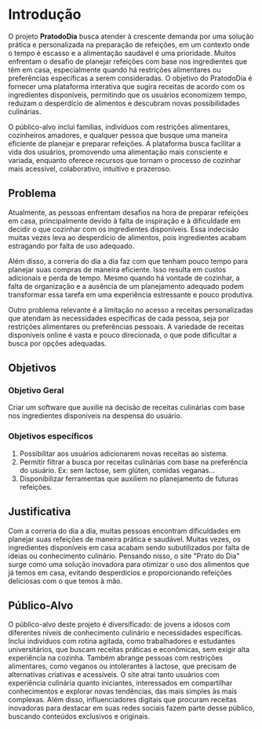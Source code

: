# Introdução

O projeto **PratodoDia** busca atender à crescente demanda por uma solução prática e personalizada na preparação de refeições, em um contexto onde o tempo é escasso e a alimentação saudável é uma prioridade. Muitos enfrentam o desafio de planejar refeições com base nos ingredientes que têm em casa, especialmente quando há restrições alimentares ou preferências específicas a serem consideradas. O objetivo do PratodoDia é fornecer uma plataforma interativa que sugira receitas de acordo com os ingredientes disponíveis, permitindo que os usuários economizem tempo, reduzam o desperdício de alimentos e descubram novas possibilidades culinárias. 

O público-alvo inclui famílias, indivíduos com restrições alimentares, cozinheiros amadores, e qualquer pessoa que busque uma maneira eficiente de planejar e preparar refeições. A plataforma busca facilitar a vida dos usuários, promovendo uma alimentação mais consciente e variada, enquanto oferece recursos que tornam o processo de cozinhar mais acessível, colaborativo, intuitivo e prazeroso.

## Problema

Atualmente, as pessoas enfrentam desafios na hora de preparar refeições em casa, principalmente devido à falta de inspiração e à dificuldade em decidir o que cozinhar com os ingredientes disponíveis. Essa indecisão muitas vezes leva ao desperdício de alimentos, pois ingredientes acabam estragando por falta de uso adequado.

Além disso, a correria do dia a dia faz com que tenham pouco tempo para planejar suas compras de maneira eficiente. Isso resulta em custos adicionais e perda de tempo. Mesmo quando há vontade de cozinhar, a falta de organização e a ausência de um planejamento adequado podem transformar essa tarefa em uma experiência estressante e pouco produtiva.

Outro problema relevante é a limitação no acesso a receitas personalizadas que atendam às necessidades específicas de cada pessoa, seja por restrições alimentares ou preferências pessoais. A variedade de receitas disponíveis online é vasta e pouco direcionada, o que pode dificultar a busca por opções adequadas.


## Objetivos

### Objetivo Geral

Criar um software que auxilie na decisão de receitas culinárias com base nos ingredientes disponíveis na despensa do usuário.

### Objetivos específicos

<ol>
<li>Possibilitar aos usuários adicionarem novas receitas ao sistema.</li>
<li>Permitir filtrar a busca por receitas culinárias com base na preferência do usuário. Ex: sem lactose, sem glúten, comidas veganas...</li>
<li>Disponibilizar ferramentas que auxiliem no planejamento de futuras refeições.</li>
</ol>

## Justificativa

Com a correria do dia a dia, muitas pessoas encontram dificuldades em planejar suas refeições de maneira prática e saudável. 
Muitas vezes, os ingredientes disponíveis em casa acabam sendo subutilizados por falta de ideias ou conhecimento culinário. 
Pensando nisso, o site "Prato do Dia" surge como uma solução inovadora para otimizar o uso dos alimentos que já temos em casa, evitando desperdícios e proporcionando refeições deliciosas com o que temos à mão.

## Público-Alvo

O público-alvo deste projeto é diversificado: de jovens a idosos com diferentes níveis de conhecimento culinário e necessidades específicas. Inclui indivíduos com rotina agitada, como trabalhadores e estudantes universitários, que buscam receitas práticas e econômicas, sem exigir alta experiência na cozinha. Também abrange pessoas com restrições alimentares, como veganos ou intolerantes à lactose, que precisam de alternativas criativas e acessíveis. O site atrai tanto usuários com experiência culinária quanto iniciantes, interessados em compartilhar conhecimentos e explorar novas tendências, das mais simples às mais complexas. Além disso, influenciadores digitais que procuram receitas inovadoras para destacar em suas redes sociais fazem parte desse público, buscando conteúdos exclusivos e originais.

